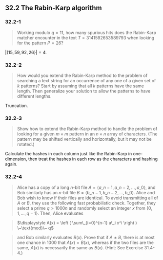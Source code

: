 ## 32.2 The Rabin-Karp algorithm

### 32.2-1

> Working modulo $q = 11$, how many spurious hits does the Rabin-Karp matcher encounter in the text $T = 3141592653589793$ when looking for the pattern $P = 26$?

$|\{15, 59, 92, 26\}| = 4$.

### 32.2-2

> How would you extend the Rabin-Karp method to the problem of searching a text string for an occurrence of any one of a given set of $k$ patterns? Start by assuming that all $k$ patterns have the same length. Then generalize your solution to allow the patterns to have different lengths.

Truncation.

### 32.2-3

> Show how to extend the Rabin-Karp method to handle the problem of looking for a given $m \times m$ pattern in an $n \times n$ array of characters. (The pattern may be shifted vertically and horizontally, but it may not be rotated.)

Calculate the hashes in each column just like the Rabin-Karp in one-dimension, then treat the hashes in each row as the characters and hashing again.

### 32.2-4

> Alice has a copy of a long $n$-bit file $A = \langle a\_{n-1}, a\_{n-2}, \dots, a\_0 \rangle$, and Bob similarly has an $n$-bit file $B = \langle b\_{n-1}, b\_{n-2}, \dots, b\_0 \rangle$. Alice and Bob wish to know if their files are identical. To avoid transmitting all of $A$ or $B$, they use the following fast probabilistic check. Together, they select a prime $q > 1000n$ and randomly select an integer $x$ from $\{ 0, 1, \dots, q - 1 \}$. Then, Alice evaluates

> $\displaystyle A(x) = \left ( \sum\_{i=0}^{n-1} a\_i x^i \right ) \~\text{mod}\~ q$

> and Bob similarly evaluates $B(x)$. Prove that if $A \ne B$, there is at most one chance in $1000$ that $A(x) = B(x)$, whereas if the two files are the same, $A(x)$ is necessarily the same as $B(x)$. (Hint: See Exercise 31.4-4.)
